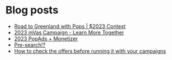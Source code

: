 # Blog posts
<!-- BLOG-POST-LIST:START -->
- [Road to Greenland with Pops | $2023 Contest](https://afflift.com/f/threads/road-to-greenland-with-pops-2023-contest.10201/)
- [2023 mVas Campaign - Learn More Together](https://afflift.com/f/threads/2023-mvas-campaign-learn-more-together.10194/)
- [2023 PopAds + Monetizer](https://afflift.com/f/threads/2023-popads-monetizer.10185/)
- [Pre-search!?](https://afflift.com/f/threads/pre-search.10226/)
- [How to check the offers before running it with your campaigns](https://afflift.com/f/threads/how-to-check-the-offers-before-running-it-with-your-campaigns.8132/)
<!-- BLOG-POST-LIST:END -->
